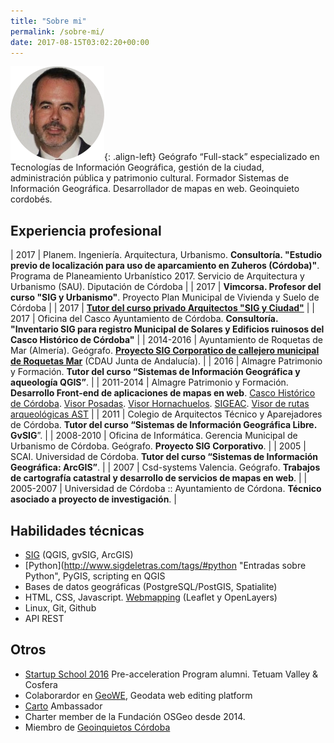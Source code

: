 ```yaml
---
title: "Sobre mi"
permalink: /sobre-mi/
date: 2017-08-15T03:02:20+00:00
---
```


![Yo](/images/yo_150x150.png){: .align-left} Geógrafo “Full-stack” especializado en Tecnologías de Información Geográfica, gestión de la ciudad, administración pública y patrimonio cultural. Formador  Sistemas de Información Geográfica. Desarrollador de mapas en web. Geoinquieto cordobés.

## Experiencia profesional

| 2017 | Planem. Ingeniería. Arquitectura, Urbanismo. **Consultoría.  "Estudio previo de localización para uso de aparcamiento en Zuheros (Córdoba)"**. Programa de Planeamiento Urbanístico 2017. Servicio de Arquitectura y Urbanismo (SAU). Diputación de Córdoba |
| 2017 | **Vimcorsa. Profesor del curso "SIG y Urbanismo"**. Proyecto Plan Municipal de Vivienda y Suelo de Córdoba  |
| 2017 | [**Tutor del curso privado Arquitectos "SIG y Ciudad"**](/presentaciones/presentacion-mas-cafe-del-curso-sig-y-ciudad-en-cosfera/ "Entrada SIGdeletras") |
| 2017 | Oficina del Casco Ayuntamiento de  Córdoba. **Consultoría.  "Inventario SIG para registro Municipal de Solares y Edificios ruinosos del Casco Histórico de Córdoba"** |
| 2014-2016 | Ayuntamiento de Roquetas de Mar (Almería). Geógrafo. [**Proyecto SIG Corporatico de callejero municipal de Roquetas Mar**](http://www.telealmerianoticias.es/2016/roquetas-de-mar-gestion-de-la-ciudad-culmina-el-callejero-unificado-que-se-pondra-a-disposicion-publica-235040.html "Noticia proyecto callejero Ayuntamiento de Roquetas de Mar") (CDAU Junta de Andalucía). |
| 2016 | Almagre Patrimonio y Formación. **Tutor del curso “Sistemas de Información Geográfica y aqueología QGIS”**. |
| 2011-2014 | Almagre Patrimonio y Formación. **Desarrollo Front-end de aplicaciones de mapas en web**. [Casco Histórico de Córdoba](http://www.gmucordoba.es/casco-historico/visorcasco). [Visor Posadas](http://www.posadas.com.es/visorposadas/index.html "Enlace visor Posadas"). [Visor Hornachuelos](http://www.hornachuelos.es/turismo/visor/#14/37.8306/-5.2422 "Enlace visor Hornachuelos"). [SIGEAC](http://www.arqueocordoba.com/sigeac/ "Web proyecto SIGEAC"). [Visor de rutas arqueológicas AST](http://www.arqueocordoba.com/rutas/ "Visor de rutas arqueológicas AST") |
| 2011 | Colegio de Arquitectos Técnico y Aparejadores de Córdoba. **Tutor del curso “Sistemas de Información Geográfica Libre. GvSIG**”. |
| 2008-2010 | Oficina de Informática. Gerencia Municipal de Urbanismo de Córdoba. Geógrafo. **Proyecto SIG Corporativo**. |
| 2005 | SCAI. Universidad de Córdoba. **Tutor del curso “Sistemas de Información Geográfica: ArcGIS”**. |
| 2007 | Csd-systems Valencia. Geógrafo. **Trabajos de cartografía catastral y desarrollo de servicios de mapas en web**. |
| 2005-2007 | Universidad de Córdoba :: Ayuntamiento de Córdona. **Técnico asociado a proyecto de investigación**. |

## Habilidades técnicas

- [SIG](http://www.sigdeletras.com/tags/#sistemas-de-informaci%C3%B3n-geogr%C3%A1fica "Entradas sobre SIG") (QGIS, gvSIG, ArcGIS)
- [Python](http://www.sigdeletras.com/tags/#python "Entradas sobre Python", PyGIS, scripting en QGIS
- Bases de datos geográficas (PostgreSQL/PostGIS, Spatialite)
- HTML, CSS, Javascript. [Webmapping](http://www.sigdeletras.com/tags/#webmapping "Entradas sobre Webmapping") (Leaflet y OpenLayers)
- Linux, Git, Github
- API REST

## Otros

- [Startup School 2016](http://www.cosfera.es/startups/) Pre-acceleration Program alumni. Tetuam Valley & Cosfera
- Colaborardor en [GeoWE](http://www.geowe.org/), Geodata web editing platform
- [Carto](http://www.sigdeletras.com/tags/#carto "Entradas Carto") Ambassador
- Charter member de la Fundación OSGeo desde 2014. 
- Miembro de [Geoinquietos Córdoba](https://wiki.osgeo.org/wiki/Category:Geoinquietos_C%C3%B3rdoba "Geoinquietos Córdoba")